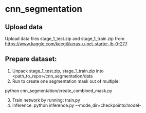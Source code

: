 # cnn_segmentation

## Upload data
Upload data files stage_1_test.zip and stage_1_train.zip from: https://www.kaggle.com/keegil/keras-u-net-starter-lb-0-277 

## Prepare dataset:
1. Unpack stage_1_test.zip, stage_1_train.zip into <path_to_repo>/cnn_segmentation/data
2. Run to create one segmentation mask out of multiple: 

python cnn_segmentation/create_combined_mask.py 

3. Train network by running: train.py
4. Inference: python inference.py --mode_dir=checkpoints/model-<number>
